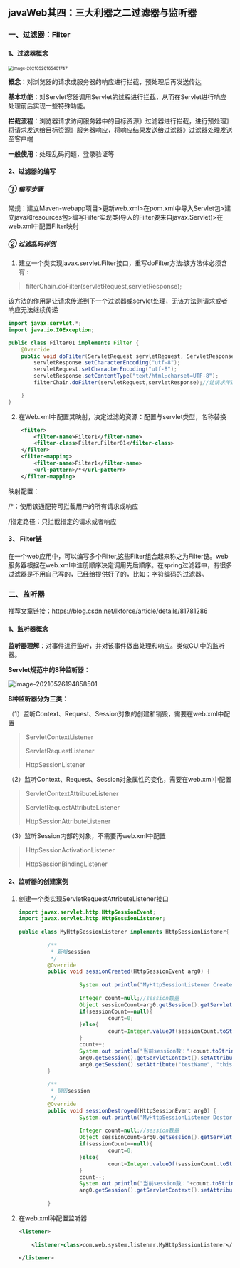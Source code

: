 ## javaWeb其四：三大利器之二过滤器与监听器



### 一、过滤器：Filter

#### 1、过滤器概念

<img src="C:\Users\官二的磊子\AppData\Roaming\Typora\typora-user-images\image-20210526165401747.png" alt="image-20210526165401747" style="zoom:67%;" />

**概念**：对浏览器的请求或服务器的响应进行拦截，预处理后再发送传达

**基本功能**：对Servlet容器调用Servlet的过程进行拦截，从而在Servlet进行响应处理前后实现一些特殊功能。

**拦截流程**：浏览器请求访问服务器中的目标资源》过滤器进行拦截，进行预处理》将请求发送给目标资源》服务器响应，将响应结果发送给过滤器》过滤器处理发送至客户端

**一般使用**：处理乱码问题，登录验证等



#### 2、过滤器的编写

##### ① 编写步骤

常规：建立Maven-webapp项目>更新web.xml>在pom.xml中导入Servlet包>建立java和resources包>编写Filter实现类(导入的Filter要来自javax.Servlet)>在web.xml中配置Filter映射



##### ② 过滤乱码样例

1. 建立一个类实现javax.servlet.Filter接口，重写doFilter方法:该方法体必须含有 :

> filterChain.doFilter(servletRequest,servletResponse);

​	该方法的作用是让请求传递到下一个过滤器或servlet处理，无该方法则请求或者响应无法继续传递

```java
import javax.servlet.*;
import java.io.IOException;

public class Filter01 implements Filter {
    @Override
    public void doFilter(ServletRequest servletRequest, ServletResponse servletResponse, FilterChain filterChain) throws IOException, ServletException {
        servletResponse.setCharacterEncoding("utf-8");
        servletRequest.setCharacterEncoding("utf-8");
        servletResponse.setContentType("text/html;charset=UTF-8");
        filterChain.doFilter(servletRequest,servletResponse);//让请求传递到下一个过滤器或servlet处理

    }
}
```

2. 在Web.xml中配置其映射，决定过滤的资源：配置与servlet类型，名称替换

```xml
    <filter>
        <filter-name>Filter1</filter-name>
        <filter-class>Filter.Filter01</filter-class>
    </filter>
    <filter-mapping>
        <filter-name>Filter1</filter-name>
        <url-pattern>/*</url-pattern>
    </filter-mapping>
```

映射配置：

/*：使用该通配符可拦截用户的所有请求或响应

/指定路径：只拦截指定的请求或者响应



#### 3、 Filter链

在一个web应用中，可以编写多个Filter,这些Filter组合起来称之为Filter链。web服务器根据在web.xml中注册顺序决定调用先后顺序。在spring过滤器中，有很多过滤器是不用自己写的，已经给提供好了的，比如：字符编码的过滤器。



### 二、监听器

推荐文章链接：https://blog.csdn.net/lkforce/article/details/81781286

#### 1、监听器概念



**监听器理解**：对事件进行监听，并对该事件做出处理和响应。类似GUI中的监听器。



**Servlet规范中的8种监听器**：

![image-20210526194858501](C:\Users\官二的磊子\Desktop\未来村村长\image-20210526194858501.png)

**8种监听器分为三类**：

（1）监听Context、Request、Session对象的创建和销毁，需要在web.xml中配置

> ServletContextListener
>
> ServletRequestListener
>
> HttpSessionListener

（2）监听Context、Request、Session对象属性的变化，需要在web.xml中配置

> ServletContextAttributeListener
>
> ServletRequestAttributeListener
>
> HttpSessionAttributeListener

（3）监听Session内部的对象，不需要再web.xml中配置

> HttpSessionActivationListener
>
> HttpSessionBindingListener



#### 2、监听器的创建案例

1. 创建一个类实现ServletRequestAttributeListener接口

   ```java
   import javax.servlet.http.HttpSessionEvent;
   import javax.servlet.http.HttpSessionListener;
    
   public class MyHttpSessionListener implements HttpSessionListener{
    
            /**
             * 新增session
             */
            @Override
            public void sessionCreated(HttpSessionEvent arg0) {
                     
                      System.out.println("MyHttpSessionListener Created,sessionId:"+arg0.getSession().getId());
                     
                      Integer count=null;//session数量
                      Object sessionCount=arg0.getSession().getServletContext().getAttribute("sessionCount");
                      if(sessionCount==null){
                               count=0;
                      }else{
                               count=Integer.valueOf(sessionCount.toString());
                      }
                      count++;
                      System.out.println("当前session数："+count.toString());
                      arg0.getSession().getServletContext().setAttribute("sessionCount", count);
                      arg0.getSession().setAttribute("testName", "this is a name");
            }
    
            /**
             * 销毁session
             */
            @Override
            public void sessionDestroyed(HttpSessionEvent arg0) {
                      System.out.println("MyHttpSessionListener Destory,sessionId:"+arg0.getSession().getId());
                     
                      Integer count=null;//session数量
                      Object sessionCount=arg0.getSession().getServletContext().getAttribute("sessionCount");
                      if(sessionCount==null){
                               count=0;
                      }else{
                               count=Integer.valueOf(sessionCount.toString());
                      }
                      count--;
                      System.out.println("当前session数："+count.toString());
                      arg0.getSession().getServletContext().setAttribute("sessionCount", count);
                     
            }
   ```

2. 在web.xml种配置监听器

   ```xml
   <listener>
    
       <listener-class>com.web.system.listener.MyHttpSessionListener</listener-class>
    
   </listener>
   ```